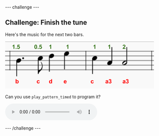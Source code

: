 --- challenge ---
## Challenge: Finish the tune

Here's the music for the next two bars.

![screenshot](images/tetris-notes3.png)

Can you use `play_pattern_timed` to program it?

<div id="audio-preview" class="pdf-hidden">
<audio controls preload>
  <source src="resources/tetris-c1.mp3" type="audio/mpeg">
Your browser does not support the <code>audio</code> element.
</audio>
</div>





--- /challenge ---